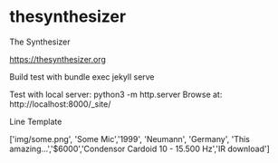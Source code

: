 # thesynthesizer
The Synthesizer 

https://thesynthesizer.org

Build test with bundle exec jekyll serve

Test with local server: python3 -m http.server Browse at: http://localhost:8000/_site/

Line Template

['img/some.png', 'Some Mic','1999', 'Neumann', 'Germany', 'This amazing...','$6000','Condensor Cardoid
10 - 15.500 Hz','IR download']
